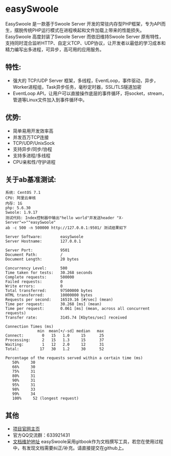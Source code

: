 
# easySwoole

EasySwoole 是一款基于Swoole Server 开发的常驻内存型PHP框架，专为API而生，摆脱传统PHP运行模式在进程唤起和文件加载上带来的性能损失。EasySwoole 高度封装了Swoole Server 而依旧维持Swoole Server 原有特性，支持同时混合监听HTTP、自定义TCP、UDP协议，让开发者以最低的学习成本和精力编写出多进程，可异步，高可用的应用服务。 

## 特性:

- 强大的 TCP/UDP Server 框架，多线程，EventLoop，事件驱动，异步，Worker进程组，Task异步任务，毫秒定时器，SSL/TLS隧道加密
- EventLoop API，让用户可以直接操作底层的事件循环，将socket，stream，管道等Linux文件加入到事件循环中。

## 优势:

- 简单易用开发效率高
- 并发百万TCP连接
- TCP/UDP/UnixSock
- 支持异步/同步/协程
- 支持多进程/多线程
- CPU亲和性/守护进程

## 关于ab基准测试:
```
系统: CentOS 7.1 
CPU: 阿里云单核
内存: 1G
php: 5.6.30
Swoole: 1.9.17
测试代码: Index控制器中输出"hello world"并发送header "X-Server"=>""easySwoole"
ab -c 500 -n 500000 http://127.0.0.1:9501/ 测试结果如下

Server Software:        easySwoole
Server Hostname:        127.0.0.1
    
Server Port:            9501
Document Path:          /
Document Length:        20 bytes
    
Concurrency Level:      500
Time taken for tests:   30.268 seconds
Complete requests:      500000
Failed requests:        0
Write errors:           0
Total transferred:      97500000 bytes
HTML transferred:       10000000 bytes
Requests per second:    16519.16 [#/sec] (mean)
Time per request:       30.268 [ms] (mean)
Time per request:       0.061 [ms] (mean, across all concurrent requests)
Transfer rate:          3145.74 [Kbytes/sec] received
    
Connection Times (ms)
              min  mean[+/-sd] median   max
Connect:        0   15   1.0     15      25
Processing:     2   15   1.3     15      37
Waiting:        1   12   2.0     12      31
Total:         17   30   1.2     30      52
    
Percentage of the requests served within a certain time (ms)
   50%     30
   66%     30
   75%     31
   80%     31
   90%     31
   95%     31
   98%     33
   99%     34
   100%     52 (longest request)
```
## 其他

- [项目官网主页](http://www.easyswoole.com/)
- 官方QQ交流群：633921431
- [文档维护地址](https://github.com/kiss291323003/doc-easyswoole) 
    easySwoole采用gitbook作为文档撰写工具，若您在使用过程中，有发现文档需要纠正/补充。请直接提交在github上。

<script>
    var _hmt = _hmt || [];
    (function() {
        var hm = document.createElement("script");
        hm.src = "https://hm.baidu.com/hm.js?4c8d895ff3b25bddb6fa4185c8651cc3";
        var s = document.getElementsByTagName("script")[0];
        s.parentNode.insertBefore(hm, s);
    })();
</script>    
<script>
(function(){
    var bp = document.createElement('script');
    var curProtocol = window.location.protocol.split(':')[0];
    if (curProtocol === 'https') {
        bp.src = 'https://zz.bdstatic.com/linksubmit/push.js';        
    }
    else {
        bp.src = 'http://push.zhanzhang.baidu.com/push.js';
    }
    var s = document.getElementsByTagName("script")[0];
    s.parentNode.insertBefore(bp, s);
})();
</script>

    
    